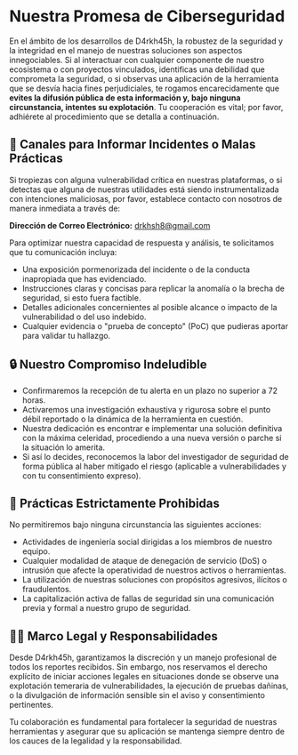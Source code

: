 # Nuestra Promesa de Ciberseguridad

En el ámbito de los desarrollos de D4rkh45h, la robustez de la seguridad y la integridad en el manejo de nuestras soluciones son aspectos innegociables. Si al interactuar con cualquier componente de nuestro ecosistema o con proyectos vinculados, identificas una debilidad que comprometa la seguridad, o si observas una aplicación de la herramienta que se desvía hacia fines perjudiciales, te rogamos encarecidamente que **evites la difusión pública de esta información y, bajo ninguna circunstancia, intentes su explotación**. Tu cooperación es vital; por favor, adhiérete al procedimiento que se detalla a continuación.

## 📩 Canales para Informar Incidentes o Malas Prácticas

Si tropiezas con alguna vulnerabilidad crítica en nuestras plataformas, o si detectas que alguna de nuestras utilidades está siendo instrumentalizada con intenciones maliciosas, por favor, establece contacto con nosotros de manera inmediata a través de:

**Dirección de Correo Electrónico:**
[drkhsh8@gmail.com](mailto:drkhsh8@gmail.com)

Para optimizar nuestra capacidad de respuesta y análisis, te solicitamos que tu comunicación incluya:

*   Una exposición pormenorizada del incidente o de la conducta inapropiada que has evidenciado.
*   Instrucciones claras y concisas para replicar la anomalía o la brecha de seguridad, si esto fuera factible.
*   Detalles adicionales concernientes al posible alcance o impacto de la vulnerabilidad o del uso indebido.
*   Cualquier evidencia o "prueba de concepto" (PoC) que pudieras aportar para validar tu hallazgo.

## 🔒 Nuestro Compromiso Indeludible

*   Confirmaremos la recepción de tu alerta en un plazo no superior a 72 horas.
*   Activaremos una investigación exhaustiva y rigurosa sobre el punto débil reportado o la dinámica de la herramienta en cuestión.
*   Nuestra dedicación es encontrar e implementar una solución definitiva con la máxima celeridad, procediendo a una nueva versión o parche si la situación lo amerita.
*   Si así lo decides, reconocemos la labor del investigador de seguridad de forma pública al haber mitigado el riesgo (aplicable a vulnerabilidades y con tu consentimiento expreso).

## 🚫 Prácticas Estrictamente Prohibidas

No permitiremos bajo ninguna circunstancia las siguientes acciones:

*   Actividades de ingeniería social dirigidas a los miembros de nuestro equipo.
*   Cualquier modalidad de ataque de denegación de servicio (DoS) o intrusión que afecte la operatividad de nuestros activos o herramientas.
*   La utilización de nuestras soluciones con propósitos agresivos, ilícitos o fraudulentos.
*   La capitalización activa de fallas de seguridad sin una comunicación previa y formal a nuestro grupo de seguridad.

## 🧑‍⚖️ Marco Legal y Responsabilidades

Desde D4rkh45h, garantizamos la discreción y un manejo profesional de todos los reportes recibidos. Sin embargo, nos reservamos el derecho explícito de iniciar acciones legales en situaciones donde se observe una explotación temeraria de vulnerabilidades, la ejecución de pruebas dañinas, o la divulgación de información sensible sin el aviso y consentimiento pertinentes.

Tu colaboración es fundamental para fortalecer la seguridad de nuestras herramientas y asegurar que su aplicación se mantenga siempre dentro de los cauces de la legalidad y la responsabilidad.

